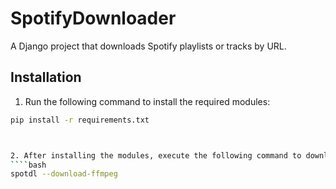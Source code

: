 # SpotifyDownloader

A Django project that downloads Spotify playlists or tracks by URL.

## Installation

1. Run the following command to install the required modules:

```bash
pip install -r requirements.txt



2. After installing the modules, execute the following command to download FFmpeg:
````bash
spotdl --download-ffmpeg


 
